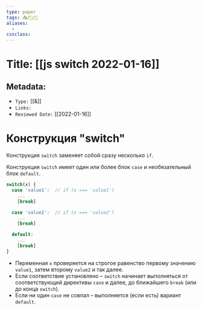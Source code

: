 ```yaml
---
type: paper
tags: 📥️/📜️/🔱
aliases:
  - 
cssclass: 
---
```




# Title: **[[js switch 2022-01-16]]**


## Metadata:

- `Type:` [[&]]
- `Links:`
- `Reviewed Date:` [[2022-01-16]]


# Конструкция "switch"

Конструкция `switch` заменяет собой сразу несколько `if`.


Конструкция `switch` имеет один или более блок `case` и необязательный блок `default`.
```javascript
switch(x) {
  case 'value1':  // if (x === 'value1')
    ...
    [break]

  case 'value2':  // if (x === 'value2')
    ...
    [break]

  default:
    ...
    [break]
}
```

-   Переменная `x` проверяется на строгое равенство первому значению `value1`, затем второму `value2` и так далее.
-   Если соответствие установлено – `switch` начинает выполняться от соответствующей директивы `case` и далее, до ближайшего `break` (или до конца `switch`).
-   Если ни один `case` не совпал – выполняется (если есть) вариант `default`.
